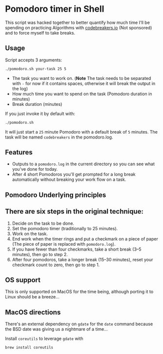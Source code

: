 # Pomodoro timer in Shell

This script was hacked together to better quantify how much time I'll be spending on practicing Algorithms with [codebreakers.io](https://codebreakers.io) (Not sponsored) and to force myself to take breaks.

## Usage

Script accepts 3 arguments:

```bash
./pomodoro.sh your-task 25 5
```

- The task you want to work on. (**Note** The task needs to be separated with `-` for now if it contains spaces, otherwise it will break the output in the log)
- How much time you want to spend on the task (Pomodoro duration in minutes)
- Break duration (minutes)

If you just invoke it by default with:
```bash
./pomodoro.sh
```

It will just start a `25` minute Pomodoro with a default break of `5` minutes. The task will be named `codebreakers` in the pomodoro.log.

## Features

- Outputs to a `pomodoro.log` in the current directory so you can see what you've done for today.
- After 4 short Pomodoros you'll get prompted for a long break automatically without breaking your work flow on a task.

## Pomodoro Underlying principles
## There are six steps in the original technique:

1. Decide on the task to be done.
2. Set the pomodoro timer (traditionally to 25 minutes).
3. Work on the task.
4. End work when the timer rings and put a checkmark on a piece of paper (The piece of paper is replaced with `pomodoro.log`).
5. If you have fewer than four checkmarks, take a short break (3–5 minutes), then go to step 2.
6. After four pomodoros, take a longer break (15–30 minutes), reset your checkmark count to zero, then go to step 1.

## OS support

This is only supported on MacOS for the time being, although porting it to Linux should be a breeze...

## MacOS directions

There's an external dependency on `gdate` for the `date` command because the BSD date was giving us a nightmare of a time...

Install `coreutils` to leverage `gdate` with

```bash
brew install coreutils
```

